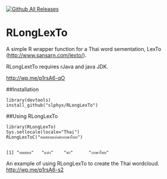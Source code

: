 [![Github All Releases](https://img.shields.io/github/downloads/atom/atom/total.svg)](https://github.com/slphyx/RLongLexTo)
# RLongLexTo
A simple R wrapper function for a Thai word sementation, LexTo (http://www.sansarn.com/lexto/).

RLongLextTo requires rJava and java JDK.

http://wp.me/p1rsA6-qO

##Installation
```{r}
library(devtools)
install_github("slphyx/RLongLexTo")
```

##Using RLongLexTo
```{r}
library(RLongLexTo)
Sys.setlocale(locale="Thai")
RLongLexToC("ทดสอบแบ่งคำภาษาไทย")


[1] "ทดสอบ"   "แบ่ง"    "คำ"      "ภาษาไทย"

```
An example of using RLongLexTo to create the Thai wordcloud.
http://wp.me/p1rsA6-s2

